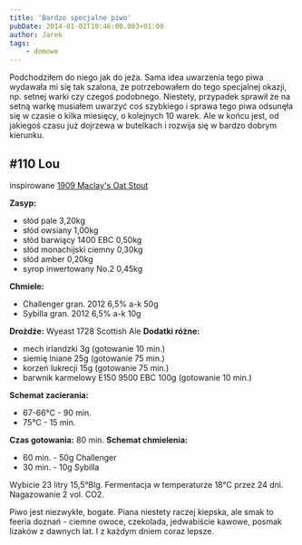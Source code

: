 ```yaml
---
title: 'Bardzo specjalne piwo'
pubDate: 2014-01-02T10:46:00.003+01:00
author: Jarek
tags:
    - domowe
---
```


Podchodziłem do niego jak do jeża. Sama idea uwarzenia tego piwa wydawała mi się tak szalona, że potrzebowałem do tego specjalnej okazji, np. setnej warki czy czegoś podobnego. Niestety, przypadek sprawił że na setną warkę musiałem uwarzyć coś szybkiego i sprawa tego piwa odsunęła się w czasie o kilka miesięcy, o kolejnych 10 warek. Ale w końcu jest, od jakiegoś czasu już dojrzewa w butelkach i rozwija się w bardzo dobrym kierunku.

## \#110 Lou

inspirowane [1909 Maclay's Oat Stout](http://barclayperkins.blogspot.com/2012/06/lets-brew-wednesday-1909-maclays.html)

**Zasyp:**

-   słód pale 3,20kg
-   słód owsiany 1,00kg
-   słód barwiący 1400 EBC 0,50kg
-   słód monachijski ciemny 0,30kg
-   słód amber 0,20kg
-   syrop inwertowany No.2 0,45kg

**Chmiele:**

-   Challenger gran. 2012 6,5% a-k 50g
-   Sybilla gran. 2012 6,5% a-k 10g

**Drożdże:** Wyeast 1728 Scottish Ale
**Dodatki różne:**

-   mech irlandzki 3g (gotowanie 10 min.)
-   siemię lniane 25g (gotowanie 75 min.)
-   korzeń lukrecji 15g (gotowanie 75 min.)
-   barwnik karmelowy E150 9500 EBC 100g (gotowanie 10 min.)

**Schemat zacierania:**

-   67-66°C - 90 min.
-   75°C - 15 min.

**Czas gotowania:** 80 min.
**Schemat chmielenia:**

-   60 min. - 50g Challenger
-   30 min. - 10g Sybilla

Wybicie 23 litry 15,5°Blg. Fermentacja w temperaturze 18°C przez 24 dni.
Nagazowanie 2 vol. CO2.

Piwo jest niezwykłe, bogate. Piana niestety raczej kiepska, ale smak to feeria doznań - ciemne owoce, czekolada, jedwabiście kawowe, posmak lizaków z dawnych lat. I z każdym dniem coraz lepsze.
